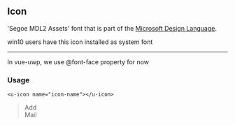 ## Icon
'Segoe MDL2 Assets' font that is part of the 
[Microsoft Design Language](https://developer.microsoft.com/en-us/windows/design/microsoft-design-language).

win10 users have this icon installed as system font

---
In vue-uwp, we use @font-face property for now
### Usage

```
<u-icon name="icon-name"></u-icon>
```

> <u-icon name="Add" color="red" spin></u-icon> Add<br/><u-icon name="Mail"></u-icon> Mail

<style lang="scss">

</style>